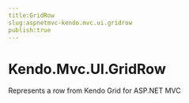 ```yaml
---
title:GridRow
slug:aspnetmvc-kendo.mvc.ui.gridrow
publish:true
---
```


# Kendo.Mvc.UI.GridRow

Represents a row from Kendo Grid for ASP.NET MVC 
